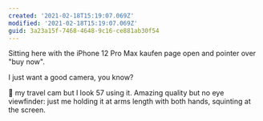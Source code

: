 ```yaml
---
created: '2021-02-18T15:19:07.069Z'
modified: '2021-02-18T15:19:07.069Z'
guid: 3a23a15f-7468-4648-9c16-ce881ab30f54
---
```

Sitting here with the iPhone 12 Pro Max kaufen page open and pointer over "buy now".

I just want a good camera, you know? 

🥰 my travel cam but I look 57 using it. Amazing quality but no eye viewfinder: just me holding it at arms length with both hands, squinting at the screen.
